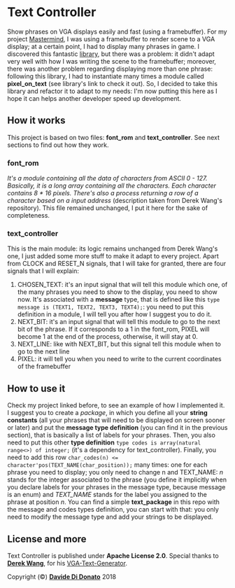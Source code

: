 # Text Controller

Show phrases on VGA displays easily and fast (using a framebuffer). For my project [Mastermind](https://github.com/MrOverflOOw/Mastermind), I was using a framebuffer to render scene to a VGA display; at a certain point, I had to display many phrases in game. I discovered this fantastic [library](https://github.com/Derek-X-Wang/VGA-Text-Generator), but there was a problem: it didn't adapt very well with how I was writing the scene to the framebuffer; moreover, there was another problem regarding displaying more than one phrase: following this library, I had to instantiate many times a module called **pixel_on_text** (see library's link to check it out). So, I decided to take this library and refactor it to adapt to my needs: I'm now putting this here as I hope it can helps another developer speed up development. 

## How it works

This project is based on two files: **font_rom** and **text_controller**. See next sections to find out how they work.
### font_rom
*It's a module containing all the data of characters from ASCII 0 - 127. Basically, it is a long array containing all the characters. Each character contains 8 * 16 pixels. There's also a process returning a row of a character based on a input address* (description taken from Derek Wang's repository). This file remained unchanged, I put it here for the sake of completeness.
### text_controller
This is the main module: its logic remains unchanged from Derek Wang's one, I just added some more stuff to make it adapt to every project. Apart from CLOCK and RESET_N signals, that I will take for granted, there are four signals that I will explain:
1. CHOSEN_TEXT: it's an input signal that will tell this module which one, of the many phrases you need to show to the display, you need to show now. It's associated with a **message** type, that is defined like this `type message is (TEXT1, TEXT2, TEXT3, TEXT4);`: you need to put this definition in a module, I will tell you after how I suggest you to do it.
1. NEXT_BIT: it's an input signal that will tell this module to go to the next bit of the phrase. If it corresponds to a 1 in the font_rom, PIXEL will become 1 at the end of the process, otherwise, it will stay at 0.  
1. NEXT_LINE: like with NEXT_BIT, but this signal tell this module when to go to the next line
1. PIXEL: it will tell you when you need to write to the current coordinates of the framebuffer

## How to use it
Check my project linked before, to see an example of how I implemented it. 
I suggest you to create a *package*, in which you define all your **string constants** (all your phrases that will need to be displayed on screen sooner or later) and put the **message type definition** (you can find it in the previous section), that is basically a list of labels for your phrases. Then, you also need to put this other **type definition** `type codes is array(natural range<>) of integer;` (it's a dependency for text_controller). Finally, you need to add this row `char_codes(n) <= character'pos(TEXT_NAME(char_position));` many times: one for each phrase you need to display; you only need to change n and TEXT_NAME: *n* stands for the integer associated to the phrase (you define it implicitly when you declare labels for your phrases in the message type, because message is an enum) and *TEXT_NAME* stands for the label you assigned to the phrase at position *n*. You can find a simple **text_package** in this repo with the message and codes types definition, you can start with that: you only need to modify the message type and add your strings to be displayed.

## License and more

Text Controller is published under **Apache License 2.0**. Special thanks to [**Derek Wang**](https://github.com/Derek-X-Wang), for his [VGA-Text-Generator](https://github.com/Derek-X-Wang/VGA-Text-Generator).

Copyright (©) [**Davide Di Donato**](https://github.com/MrOverflOOw) 2018
